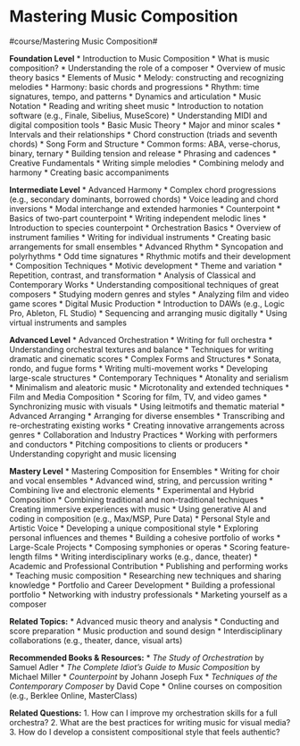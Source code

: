 # Mastering Music Composition
#course/Mastering Music Composition#

**Foundation Level**
	* 	Introduction to Music Composition
	* 	What is music composition?
	* 	Understanding the role of a composer
	* 	Overview of music theory basics
	* 	Elements of Music
	* 	Melody: constructing and recognizing melodies
	* 	Harmony: basic chords and progressions
	* 	Rhythm: time signatures, tempo, and patterns
	* 	Dynamics and articulation
	* 	Music Notation
	* 	Reading and writing sheet music
	* 	Introduction to notation software (e.g., Finale, Sibelius, MuseScore)
	* 	Understanding MIDI and digital composition tools
	* 	Basic Music Theory
	* 	Major and minor scales
	* 	Intervals and their relationships
	* 	Chord construction (triads and seventh chords)
	* 	Song Form and Structure
	* 	Common forms: ABA, verse-chorus, binary, ternary
	* 	Building tension and release
	* 	Phrasing and cadences
	* 	Creative Fundamentals
	* 	Writing simple melodies
	* 	Combining melody and harmony
	* 	Creating basic accompaniments

**Intermediate Level**
	* 	Advanced Harmony
	* 	Complex chord progressions (e.g., secondary dominants, borrowed chords)
	* 	Voice leading and chord inversions
	* 	Modal interchange and extended harmonies
	* 	Counterpoint
	* 	Basics of two-part counterpoint
	* 	Writing independent melodic lines
	* 	Introduction to species counterpoint
	* 	Orchestration Basics
	* 	Overview of instrument families
	* 	Writing for individual instruments
	* 	Creating basic arrangements for small ensembles
	* 	Advanced Rhythm
	* 	Syncopation and polyrhythms
	* 	Odd time signatures
	* 	Rhythmic motifs and their development
	* 	Composition Techniques
	* 	Motivic development
	* 	Theme and variation
	* 	Repetition, contrast, and transformation
	* 	Analysis of Classical and Contemporary Works
	* 	Understanding compositional techniques of great composers
	* 	Studying modern genres and styles
	* 	Analyzing film and video game scores
	* 	Digital Music Production
	* 	Introduction to DAWs (e.g., Logic Pro, Ableton, FL Studio)
	* 	Sequencing and arranging music digitally
	* 	Using virtual instruments and samples

**Advanced Level**
	* 	Advanced Orchestration
	* 	Writing for full orchestra
	* 	Understanding orchestral textures and balance
	* 	Techniques for writing dramatic and cinematic scores
	* 	Complex Forms and Structures
	* 	Sonata, rondo, and fugue forms
	* 	Writing multi-movement works
	* 	Developing large-scale structures
	* 	Contemporary Techniques
	* 	Atonality and serialism
	* 	Minimalism and aleatoric music
	* 	Microtonality and extended techniques
	* 	Film and Media Composition
	* 	Scoring for film, TV, and video games
	* 	Synchronizing music with visuals
	* 	Using leitmotifs and thematic material
	* 	Advanced Arranging
	* 	Arranging for diverse ensembles
	* 	Transcribing and re-orchestrating existing works
	* 	Creating innovative arrangements across genres
	* 	Collaboration and Industry Practices
	* 	Working with performers and conductors
	* 	Pitching compositions to clients or producers
	* 	Understanding copyright and music licensing

**Mastery Level**
	* 	Mastering Composition for Ensembles
	* 	Writing for choir and vocal ensembles
	* 	Advanced wind, string, and percussion writing
	* 	Combining live and electronic elements
	* 	Experimental and Hybrid Composition
	* 	Combining traditional and non-traditional techniques
	* 	Creating immersive experiences with music
	* 	Using generative AI and coding in composition (e.g., Max/MSP, Pure Data)
	* 	Personal Style and Artistic Voice
	* 	Developing a unique compositional style
	* 	Exploring personal influences and themes
	* 	Building a cohesive portfolio of works
	* 	Large-Scale Projects
	* 	Composing symphonies or operas
	* 	Scoring feature-length films
	* 	Writing interdisciplinary works (e.g., dance, theater)
	* 	Academic and Professional Contribution
	* 	Publishing and performing works
	* 	Teaching music composition
	* 	Researching new techniques and sharing knowledge
	* 	Portfolio and Career Development
	* 	Building a professional portfolio
	* 	Networking with industry professionals
	* 	Marketing yourself as a composer

**Related Topics:**
	* 	Advanced music theory and analysis
	* 	Conducting and score preparation
	* 	Music production and sound design
	* 	Interdisciplinary collaborations (e.g., theater, dance, visual arts)

**Recommended Books & Resources:**
	* 	*The Study of Orchestration* by Samuel Adler
	* 	*The Complete Idiot’s Guide to Music Composition* by Michael Miller
	* 	*Counterpoint* by Johann Joseph Fux
	* 	*Techniques of the Contemporary Composer* by David Cope
	* 	Online courses on composition (e.g., Berklee Online, MasterClass)

**Related Questions:**
	1.	How can I improve my orchestration skills for a full orchestra?
	2.	What are the best practices for writing music for visual media?
	3.	How do I develop a consistent compositional style that feels authentic?